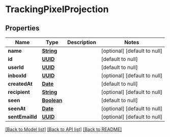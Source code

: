 # TrackingPixelProjection
## Properties

Name | Type | Description | Notes
------------ | ------------- | ------------- | -------------
**name** | [**String**](string) |  | [optional] [default to null]
**id** | [**UUID**](UUID) |  | [default to null]
**userId** | [**UUID**](UUID) |  | [default to null]
**inboxId** | [**UUID**](UUID) |  | [optional] [default to null]
**createdAt** | [**Date**](DateTime) |  | [default to null]
**recipient** | [**String**](string) |  | [optional] [default to null]
**seen** | [**Boolean**](boolean) |  | [default to null]
**seenAt** | [**Date**](DateTime) |  | [optional] [default to null]
**sentEmailId** | [**UUID**](UUID) |  | [optional] [default to null]

[[Back to Model list]](../README#documentation-for-models) [[Back to API list]](../README#documentation-for-api-endpoints) [[Back to README]](../README)

